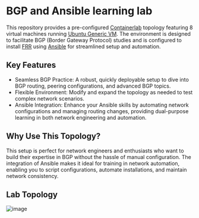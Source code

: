 # BGP and Ansible learning lab

This repository provides a pre-configured [Containerlab](https://containerlab.dev/) topology featuring 8 virtual machines running [Ubuntu Generic VM](https://containerlab.dev/manual/kinds/generic_vm/). The environment is designed to facilitate BGP (Border Gateway Protocol) studies and is configured to install [FRR](https://docs.frrouting.org/en/latest/) using [Ansible](https://docs.ansible.com/) for streamlined setup and automation.

## Key Features

* Seamless BGP Practice: A robust, quickly deployable setup to dive into BGP routing, peering configurations, and advanced BGP topics.
* Flexible Environment: Modify and expand the topology as needed to test complex network scenarios.
* Ansible Integration: Enhance your Ansible skills by automating network configurations and managing routing changes, providing dual-purpose learning in both network engineering and automation.

## Why Use This Topology?

This setup is perfect for network engineers and enthusiasts who want to build their expertise in BGP without the hassle of manual configuration. The integration of Ansible makes it ideal for training in network automation, enabling you to script configurations, automate installations, and maintain network consistency.

## Lab Topology
![image](https://github.com/user-attachments/assets/ec56b7d8-2ee4-46bb-9e9b-c40958216394)
